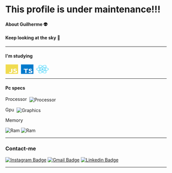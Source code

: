   
  # This profile is under maintenance!!!
  
  #### About Guilherme 👽

#### Keep looking at the sky 🌠
---

<div style="display: inline_block">
  <h4>I'm studying</h4>
  <a href="https://pt-br.reactjs.org/"><img align="center" alt="Javascript" height="30" width="40" src="https://raw.githubusercontent.com/devicons/devicon/master/icons/javascript/javascript-plain.svg"></a>&nbsp;
  <a href="https://www.javascript.com/"><img align="center" alt="Typescript" height="30" width="40" src="https://raw.githubusercontent.com/devicons/devicon/master/icons/typescript/typescript-plain.svg"></a>&nbsp;
  <a href="https://www.typescriptlang.org/"><img align="center" alt="ReactJs" height="30" width="40" src="https://raw.githubusercontent.com/devicons/devicon/master/icons/react/react-original.svg"></a>
</div>

---

<div>
  <h4>Pc specs</h4>
  <p>Processor&nbsp;&nbsp;<img align="center" alt="Processor" height="30" width="200" src="https://img.shields.io/badge/Intel-Core_i3_3th_3220-0071C5?style=for-the-badge&logo=intel&logoColor=white"></p>
<p>Gpu&nbsp;&nbsp;<img align="center" alt="Graphics" height="30" width="200" src="https://img.shields.io/badge/AMD-Radeon_HD_6570-ED1C24?style=for-the-badge&logo=amd&logoColor=white"></p>
  <p>Memory</p>
  <img align="center" alt="Ram" height="30" width="130" src="https://img.shields.io/badge/4_GB_1333mhz-1E9350?&style=for-the-badge&logo=logoColor=white"> 
  <img align="center" alt="Ram" height="30" width="130" src="https://img.shields.io/badge/2_GB_1333mhz-1E9350?&style=for-the-badge&logo=logoColor=white">
</div>

---

### Contact-me
[![Instagram Badge](https://img.shields.io/badge/-Guilherme%20Coelho-f03a95?style=flat-square&logo=Instagram&logoColor=white&link=https://instagram.com/guilherme.coelhov/)](https://instagram.com/guilherme.coelhov/)
[![Gmail Badge](https://img.shields.io/badge/-coelhoguilherme688@gmail.com-f31111?style=flat-square&logo=Gmail&logoColor=white&link=mailto:coelhoguilherme688@gmail.com)](mailto:coelhoguilherme688@gmail.com)
[![Linkedin Badge](https://img.shields.io/badge/-Guilherme%20Coelho-29aaf5?style=flat-square&logo=Linkedin&logoColor=white&link=https://www.linkedin.com/in/guilherme-coelho-vieira-601711220/)](https://www.linkedin.com/in/guilherme-coelho-vieira-601711220/)

---

